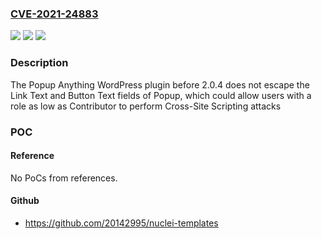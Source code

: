 ### [CVE-2021-24883](https://cve.mitre.org/cgi-bin/cvename.cgi?name=CVE-2021-24883)
![](https://img.shields.io/static/v1?label=Product&message=Popup%20Anything%20%E2%80%93%20A%20Marketing%20Popup&color=blue)
![](https://img.shields.io/static/v1?label=Version&message=2.0.4%3C%202.0.4%20&color=brighgreen)
![](https://img.shields.io/static/v1?label=Vulnerability&message=CWE-79%20Cross-site%20Scripting%20(XSS)&color=brighgreen)

### Description

The Popup Anything WordPress plugin before 2.0.4 does not escape the Link Text and Button Text fields of Popup, which could allow users with a role as low as Contributor to perform Cross-Site Scripting attacks

### POC

#### Reference
No PoCs from references.

#### Github
- https://github.com/20142995/nuclei-templates


